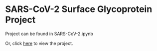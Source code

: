 # SARS-CoV-2 Surface Glycoprotein Project
Project can be found in SARS-CoV-2.ipynb  

Or, click [here](https://github.com/eyang0/portfolio/blob/main/SARS-CoV-2/SARS-CoV-2.ipynb) to view the project. 